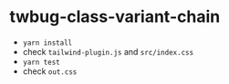 # twbug-class-variant-chain

- `yarn install`
- check `tailwind-plugin.js` and `src/index.css`
- `yarn test`
- check `out.css`